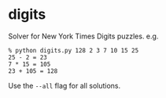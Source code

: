 # digits

Solver for New York Times Digits puzzles. e.g.
```
% python digits.py 128 2 3 7 10 15 25
25 - 2 = 23
7 * 15 = 105
23 + 105 = 128
```

Use the `--all` flag for all solutions. 
